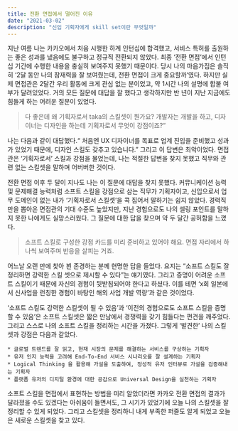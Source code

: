 ```yaml
---
title: 전환 면접에서 떨어진 이유
date: "2021-03-02"
description: "신입 기획자에게 skill set이란 무엇일까"
---
```


지난 여름 나는 카카오에서 처음 시행한 하계 인턴십에 합격했고, 서비스 특허를 출원하는 좋은 성과를 냈음에도 불구하고 정규직 전환되지 않았다.  최종 ‘전환 면접’에서 인턴십 기간에 수행한 내용을 충실히 보여주지 못했기 때문이다. 당시 나의 마음가짐은 솔직히 ‘2달 동안 나의 잠재력을 잘 보여줬는데, 전환 면접이 크게 중요할까‘였다. 하지만 실제 면접관은 2달간 우리 활동에 크게 관심 없는 분이었고, 약 1시간 나의 설명에 합불 여부가 달려있었다. 거의 모든 질문에 대답을 잘 했다고 생각하지만 반 년이 지난 지금에도 힘들게 하는 어려운 질문이 있었다.

> 다 좋은데 왜 기획자로서 taka의 스킬셋이 뭔가요?
> 개발자는 개발을 하고, 디자이너는 디자인을 하는데 기획자로서 무엇이 강점이죠?”

나는 다음과 같이 대답했다.“ 처음엔 UX 디자이너를 목표로 업계 진입을 준비했고 성과가 있었기 때문에, 디자인 스킬도 갖추고 있습니다.” 그리고 이 답변은 최악이었다. 면접관은 ‘기획자로서’ 스킬과 강점을 물었는데, 나는 적절한 답변을 찾지 못했고 직무와 관련 없는 스킬셋을 말하며 어버버한 것이다. 

전환 면접 이후 두 달이 지나도 나는 이 질문에 대답을 찾지 못했다. 커뮤니케이션 능력 및 문제해결 능력처럼 소프트 스킬을 강점으로 삼는 직무가 기획자이고, 신입으로서 업무 도메인이 없는 내가 ‘기획자로서 스킬셋’을 콕 집어서 말하기는 쉽지 않았다. 경력직 만을 뽑아온 면접관의 기대 수준도 높았지만, 지난 경험으로도 나의 셀링 포인트를 말하지 못한 나에게도 실망스러웠다. 그 질문에 대한 답을 찾으며 약 두 달간 공허함을 느꼈다.

> 소프트 스킬로 구성한 강점 카드를 미리 준비하고 있어야 해요.
> 면접 자리에서 하나씩 보여주며 반응을 살피는 거죠.

어느날 오랜 만에 찾아 뵌 존경하는 분께 현명한 답을 들었다. 요지는 “소프트 스킬도 잘 정리하면 강력한 스킬 셋으로 제시할 수 있다”는 얘기였다. 그리고 증명이 어려운 소프트 스킬이기 때문에 자신의 경험이 뒷받침되어야 한다고 하셨다. 이를 테면 ‘x회 일본에서 신사업을 런칭한 경험이 바탕인 해외 사업 개발 역량’과 같은 것이었다.

‘소프트 스킬도 강력한 스킬셋이 될 수 있음’과 ‘이전의 경험으로도 소프트 스킬을 증명할 수 있음’은 소프트 스킬셋은 짧은 만남에서 경쟁력을 갖기 힘들다는 편견을 깨주었다. 그리고 스스로 나의 소프트 스킬을 정리하는 시간을 가졌다. 그렇게 ‘발견한’ 나의 스킬셋과 강점은 다음과 같았다.

	* 글로벌 트렌드를 잘 읽고, 현재 시장의 문제를 해결하는 서비스를 구상하는 기획자
	* 유저 인지 능력을 고려해 End-To-End 서비스 시나리오를 잘 설계하는 기획자
	* Logical Thinking 을 활용해 가설을 도출하여, 정성적 유저 인터뷰로 가설을 검증해내는 기획자
	* 플랫폼 유저의 디지털 환경에 대한 공감으로 Universal Design을 실천하는 기획자

소프트 스킬을 면접에서 표현하는 방법을 미리 알았더라면 카카오 전환 면접의 결과가 달라졌을 수도 있겠다는 아쉬움이 들면서도, 그 시기가 있었기에 오늘 나의 스킬셋을 잘 정리할 수 있게 되었다. 그리고 스킬셋을 정리하니 내게 부족한 퍼즐도 알게 되었고 오늘은 새로운 스킬셋을 찾고 있다.